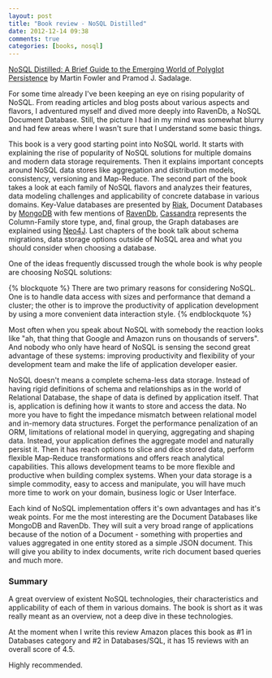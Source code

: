 ```yaml
---
layout: post
title: "Book review - NoSQL Distilled"
date: 2012-12-14 09:38
comments: true
categories: [books, nosql]
---
```


[NoSQL Distilled: A Brief Guide to the Emerging World of Polyglot Persistence](http://www.amazon.com/NoSQL-Distilled-Emerging-Persistence-ebook/dp/B0090J3SYW) by Martin Fowler and Pramod J. Sadalage.

For some time already I've been keeping an eye on rising popularity of NoSQL. From reading articles and blog posts about various aspects and flavors, I adventured myself and dived more deeply into RavenDb, a NoSQL Document Database. Still, the picture I had in my mind was somewhat blurry and had few areas where I wasn't sure that I understand some basic things.

This book is a very good starting point into NoSQL world. It starts with explaining the rise of popularity of NoSQL solutions for multiple domains and modern data storage requirements. Then it explains important concepts around NoSQL data stores like aggregation and distribution models, consistency, versioning and Map-Reduce. The second part of the book takes a look at each family of NoSQL flavors and analyzes their features, data modeling challenges and applicability of concrete database in various domains. Key-Value databases are presented by [Riak](http://basho.com/products/riak-overview/), Document Databases by [MongoDB](http://www.mongodb.org/) with few mentions of [RavenDb](http://ravendb.net/), [Cassandra](http://cassandra.apache.org/) represents the Column-Family store type, and, final group, the Graph databases are explained using [Neo4J](http://www.neo4j.org/). Last chapters of the book talk about schema migrations, data storage options outside of NoSQL area and what you should consider when choosing a database.

One of the ideas frequently discussed trough the whole book is why people are choosing NoSQL solutions: 

{% blockquote %}
There are two primary reasons for considering NoSQL. One is to handle data access with sizes and performance that demand a cluster; the other is to improve the productivity of application development by using a more convenient data interaction style.
{% endblockquote %}

Most often when you speak about NoSQL with somebody the reaction looks like "ah, that thing that Google and Amazon runs on thousands of servers". And nobody who only have heard of NoSQL is sensing the second great advantage of these systems: improving productivity and flexibility of your development team and make the life of application developer easier.

NoSQL doesn't means a complete schema-less data storage. Instead of having rigid definitions of schema and relationships as in the world of Relational Database, the shape of data is defined by application itself. That is, application is defining how it wants to store and access the data. No more you have to fight the impedance mismatch between relational model and in-memory data structures. Forget the performance penalization of an ORM, limitations of relational model in querying, aggregating and shaping data. Instead, your application defines the aggregate model and naturally persist it. Then it has reach options to slice and dice stored data, perform flexible Map-Reduce transformations and offers reach analytical capabilities. This allows development teams to be more flexible and productive when building complex systems. When your data storage is a simple commodity, easy to access and manipulate, you will have much more time to work on your domain, business logic or User Interface.

Each kind of NoSQL implementation offers it's own advantages and has it's weak points. For me the most interesting are the Document Databases like MongoDB and RavenDb. They will suit a very broad range of applications because of the notion of a Document - something with properties and values aggregated in one entity stored as a simple JSON document. This will give you ability to index documents, write rich document based queries and much more.

### Summary

A great overview of existent NoSQL technologies, their characteristics and applicability of each of them in various domains. The book is short as it was really meant as an overview, not a deep dive in these technologies. 

At the moment when I write this review Amazon places this book as #1 in Databases category and #2 in Databases/SQL, it has 15 reviews with an overall score of 4.5. 

Highly recommended.